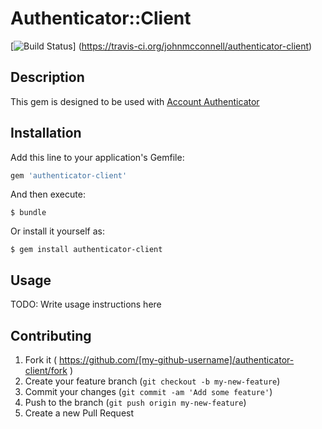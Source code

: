 # Authenticator::Client
[![Build Status](https://travis-ci.org/johnmcconnell/authenticator-client.svg?branch=master)]
(https://travis-ci.org/johnmcconnell/authenticator-client)

## Description
This gem is designed to be used with
[Account Authenticator](https://account-authenticator.herokuapp.com/)

## Installation

Add this line to your application's Gemfile:

```ruby
gem 'authenticator-client'
```

And then execute:

    $ bundle

Or install it yourself as:

    $ gem install authenticator-client

## Usage

TODO: Write usage instructions here

## Contributing

1. Fork it ( https://github.com/[my-github-username]/authenticator-client/fork )
2. Create your feature branch (`git checkout -b my-new-feature`)
3. Commit your changes (`git commit -am 'Add some feature'`)
4. Push to the branch (`git push origin my-new-feature`)
5. Create a new Pull Request

